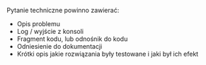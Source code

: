Pytanie techniczne powinno zawierać:  
* Opis problemu
* Log / wyjście z konsoli
* Fragment kodu, lub odnośnik do kodu
* Odniesienie do dokumentacji
* Krótki opis jakie rozwiązania były testowane i jaki był ich efekt
